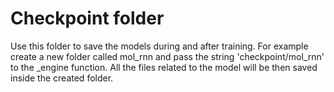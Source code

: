 # Checkpoint folder

Use this folder to save the models during and after training. For example create a new folder called mol_rnn and pass
the string 'checkpoint/mol_rnn' to the _engine function. All the files related to the model will be then saved inside
the created folder.